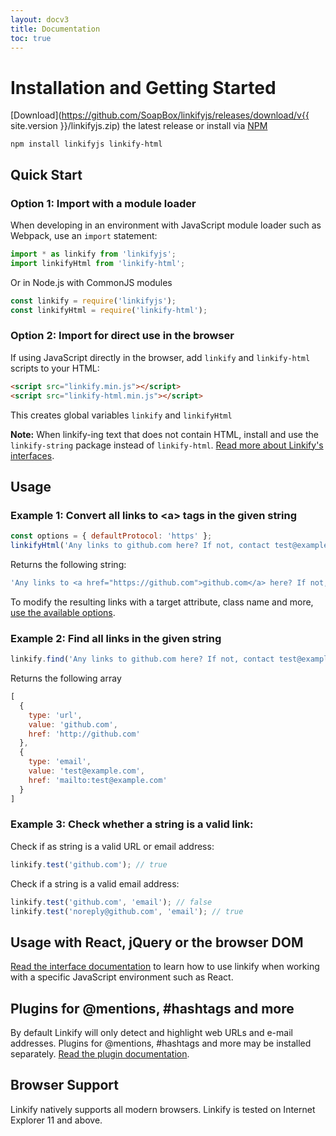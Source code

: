 ```yaml
---
layout: docv3
title: Documentation
toc: true
---
```


# Installation and Getting Started

[Download](https://github.com/SoapBox/linkifyjs/releases/download/v{{ site.version }}/linkifyjs.zip) the latest release or install via [NPM](https://www.npmjs.com/)

```
npm install linkifyjs linkify-html
```

## Quick Start

### Option 1: Import with a module loader

When developing in an environment with JavaScript module loader such as Webpack,
use an `import` statement:

```js
import * as linkify from 'linkifyjs';
import linkifyHtml from 'linkify-html';
```

Or in Node.js with CommonJS modules

```js
const linkify = require('linkifyjs');
const linkifyHtml = require('linkify-html');
```

### Option 2: Import for direct use in the browser

If using JavaScript directly in the browser, add `linkify` and `linkify-html`
scripts to your HTML:

```html
<script src="linkify.min.js"></script>
<script src="linkify-html.min.js"></script>
```

This creates global variables `linkify` and `linkifyHtml`

**Note:** When linkify-ing text that does not contain HTML, install and use the
`linkify-string` package instead of `linkify-html`. [Read more about Linkify's
interfaces](interfaces.html).

## Usage

### Example 1: Convert all links to &lt;a&gt; tags in the given string

```js
const options = { defaultProtocol: 'https' };
linkifyHtml('Any links to github.com here? If not, contact test@example.com', options);
```

Returns the following string:

```js
'Any links to <a href="https://github.com">github.com</a> here? If not, contact <a href="mailto:test@example.com">test@example.com</a>'
```

To modify the resulting links with a target attribute, class name and more, [use
the available options](options.html).

### Example 2: Find all links in the given string

```js
linkify.find('Any links to github.com here? If not, contact test@example.com');
```

Returns the following array

```js
[
  {
    type: 'url',
    value: 'github.com',
    href: 'http://github.com'
  },
  {
    type: 'email',
    value: 'test@example.com',
    href: 'mailto:test@example.com'
  }
]
```

### Example 3: Check whether a string is a valid link:

Check if as string is a valid URL or email address:

```js
linkify.test('github.com'); // true
```

Check if a string is a valid email address:

```js
linkify.test('github.com', 'email'); // false
linkify.test('noreply@github.com', 'email'); // true
```

## Usage with React, jQuery or the browser DOM

[Read the interface documentation](interfaces.html) to learn how to use linkify
when working with a specific JavaScript environment such as React.

## Plugins for @mentions, #hashtags and more

By default Linkify will only detect and highlight web URLs and e-mail addresses.
Plugins for @mentions, #hashtags and more may be installed separately. [Read the
plugin documentation](plugins.html).

## Browser Support

Linkify natively supports all modern browsers. Linkify is tested on Internet
Explorer 11 and above.
